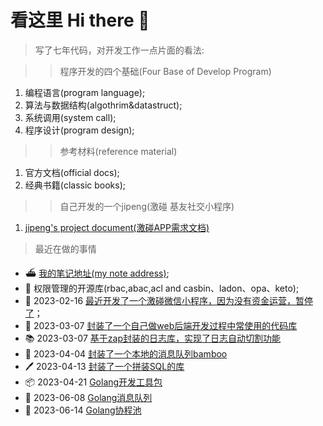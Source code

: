 # 看这里 Hi there 👋

> 写了七年代码，对开发工作一点片面的看法:

>> 程序开发的四个基础(Four Base of Develop Program)

1. 编程语言(program language);
2. 算法与数据结构(algothrim&datastruct);
3. 系统调用(system call);
4. 程序设计(program design);

>> 参考材料(reference material)

1. 官方文档(official docs);
2. 经典书籍(classic books);

>> 自己开发的一个jipeng(激碰 基友社交小程序)

1. [jipeng's project document(激碰APP需求文档)](https://github.com/cmfunc/jipeng/blob/main/README.md)

> 最近在做的事情

- ⛴ [我的笔记地址(my note address)](https://github.com/azi-v/azi-v);
- 📌 权限管理的开源库(rbac,abac,acl and casbin、ladon、opa、keto);
- 🥤 2023-02-16 [最近开发了一个激碰微信小程序，因为没有资金运营，暂停了](https://github.com/cmfunc/cmfunc/blob/master/jipeng/project.md)；
- 🚚 2023-03-07 [封装了一个自己做web后端开发过程中常使用的代码库](https://github.com/cmfunc/go-toolbox)
- 📚 2023-03-07 [基于zap封装的日志库，实现了日志自动切割功能](https://github.com/cmfunc/zapper)
- 📰 2023-04-04 [封装了一个本地的消息队列bamboo](https://github.com/cmfunc/go-toolbox/tree/main/bamboo)
- 🖊️ 2023-04-13 [封装了一个拼装SQL的库](https://github.com/cmfunc/go-toolbox/tree/main/cement)
- 📦 2023-04-21 [Golang开发工具包](https://github.com/cmfunc/go-toolbox)
- 👟 2023-06-08 [Golang消息队列](https://github.com/cmfunc/tube)
- 🌺 2023-06-14 [Golang协程池](https://github.com/cmfunc/async_pool)
